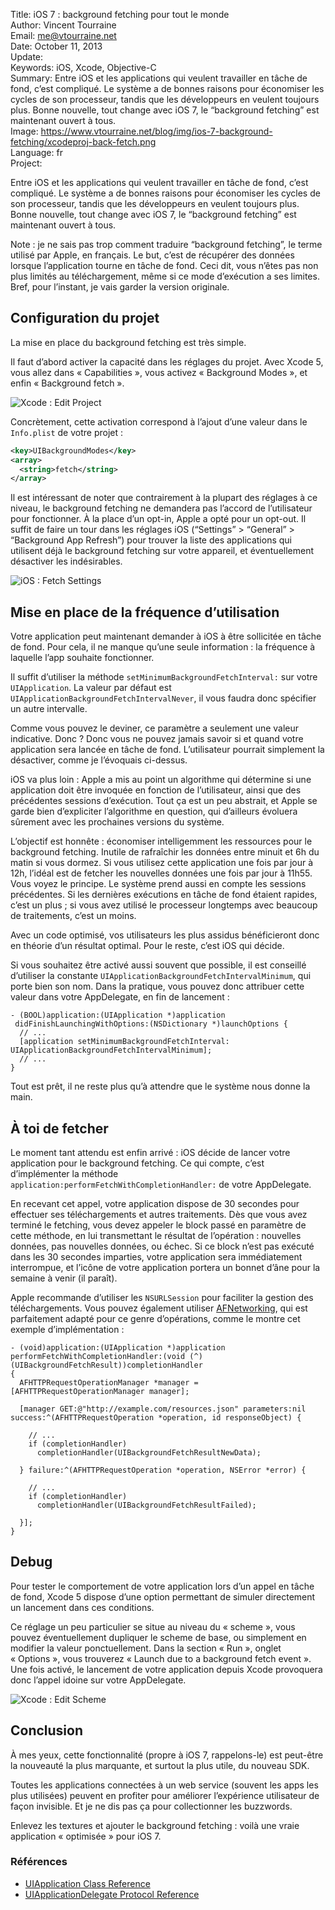 Title:    iOS 7 : background fetching pour tout le monde  
Author:   Vincent Tourraine  
Email:    me@vtourraine.net  
Date:     October 11, 2013  
Update:   
Keywords: iOS, Xcode, Objective-C  
Summary:  Entre iOS et les applications qui veulent travailler en tâche de fond, c’est compliqué. Le système a de bonnes raisons pour économiser les cycles de son processeur, tandis que les développeurs en veulent toujours plus. Bonne nouvelle, tout change avec iOS 7, le “background fetching” est maintenant ouvert à tous.  
Image:    https://www.vtourraine.net/blog/img/ios-7-background-fetching/xcodeproj-back-fetch.png  
Language: fr  
Project:  

Entre iOS et les applications qui veulent travailler en tâche de fond, c’est compliqué. Le système a de bonnes raisons pour économiser les cycles de son processeur, tandis que les développeurs en veulent toujours plus. Bonne nouvelle, tout change avec iOS 7, le “background fetching” est maintenant ouvert à tous.

Note : je ne sais pas trop comment traduire “background fetching”, le terme utilisé par Apple, en français. Le but, c’est de récupérer des données lorsque l’application tourne en tâche de fond. Ceci dit, vous n’êtes pas non plus limités au téléchargement, même si ce mode d’exécution a ses limites. Bref, pour l’instant, je vais garder la version originale.


## Configuration du projet

La mise en place du background fetching est très simple.

Il faut d’abord activer la capacité dans les réglages du projet. Avec Xcode 5, vous allez dans « Capabilities », vous activez « Background Modes », et enfin « Background fetch ».

![Xcode : Edit Project][Edit Project]

Concrètement, cette activation correspond à l’ajout d’une valeur dans le `Info.plist` de votre projet :

``` xml
<key>UIBackgroundModes</key>
<array>
  <string>fetch</string>
</array>
```

Il est intéressant de noter que contrairement à la plupart des réglages à ce niveau, le background fetching ne demandera pas l’accord de l’utilisateur pour fonctionner. À la place d’un opt-in, Apple a opté pour un opt-out. Il suffit de faire un tour dans les réglages iOS (“Settings” > “General” > “Background App Refresh”) pour trouver la liste des applications qui utilisent déjà le background fetching sur votre appareil, et éventuellement désactiver les indésirables.

![iOS : Fetch Settings][Fetch Settings]


## Mise en place de la fréquence d’utilisation

Votre application peut maintenant demander à iOS à être sollicitée en tâche de fond. Pour cela, il ne manque qu’une seule information : la fréquence à laquelle l’app souhaite fonctionner.

Il suffit d’utiliser la méthode `setMinimumBackgroundFetchInterval:` sur votre `UIApplication`. La valeur par défaut est `UIApplicationBackgroundFetchIntervalNever`, il vous faudra donc spécifier un autre intervalle.

Comme vous pouvez le deviner, ce paramètre a seulement une valeur indicative. Donc ? Donc vous ne pouvez jamais savoir si et quand votre application sera lancée en tâche de fond. L’utilisateur pourrait simplement la désactiver, comme je l’évoquais ci-dessus.

iOS va plus loin : Apple a mis au point un algorithme qui détermine si une application doit être invoquée en fonction de l’utilisateur, ainsi que des précédentes sessions d’exécution. Tout ça est un peu abstrait, et Apple se garde bien d’expliciter l’algorithme en question, qui d’ailleurs évoluera sûrement avec les prochaines versions du système.

L’objectif est honnête : économiser intelligemment les ressources pour le background fetching. Inutile de rafraîchir les données entre minuit et 6h du matin si vous dormez. Si vous utilisez cette application une fois par jour à 12h, l’idéal est de fetcher les nouvelles données une fois par jour à 11h55. Vous voyez le principe. Le système prend aussi en compte les sessions  précédentes. Si les dernières exécutions en tâche de fond étaient rapides, c’est un plus ; si vous avez utilisé le processeur longtemps avec beaucoup de traitements, c’est un moins.

Avec un code optimisé, vos utilisateurs les plus assidus bénéficieront donc en théorie d’un résultat optimal. Pour le reste, c’est iOS qui décide.

Si vous souhaitez être activé aussi souvent que possible, il est conseillé d’utiliser la constante `UIApplicationBackgroundFetchIntervalMinimum`, qui porte bien son nom. Dans la pratique, vous pouvez donc attribuer cette valeur dans votre AppDelegate, en fin de lancement :

``` objc
- (BOOL)application:(UIApplication *)application
 didFinishLaunchingWithOptions:(NSDictionary *)launchOptions {
  // ...
  [application setMinimumBackgroundFetchInterval: UIApplicationBackgroundFetchIntervalMinimum];
  // ... 
}
```

Tout est prêt, il ne reste plus qu’à attendre que le système nous donne la main.


## À toi de fetcher

Le moment tant attendu est enfin arrivé : iOS décide de lancer votre application pour le background fetching. Ce qui compte, c’est d’implémenter la méthode `application:performFetchWithCompletionHandler:` de votre AppDelegate.

En recevant cet appel, votre application dispose de 30 secondes pour effectuer ses téléchargements et autres traitements. Dès que vous avez terminé le fetching, vous devez appeler le block passé en paramètre de cette méthode, en lui transmettant le résultat de l’opération : nouvelles données, pas  nouvelles données, ou échec. Si ce block n’est pas exécuté dans les 30 secondes imparties, votre application sera immédiatement interrompue, et l’icône de votre application portera un bonnet d’âne pour la semaine à venir (il paraît).

Apple recommande d’utiliser les `NSURLSession` pour faciliter la gestion des téléchargements. Vous pouvez également utiliser [AFNetworking][], qui est parfaitement adapté pour ce genre d’opérations, comme le montre cet exemple d’implémentation :

``` objc
- (void)application:(UIApplication *)application performFetchWithCompletionHandler:(void (^)(UIBackgroundFetchResult))completionHandler
{
  AFHTTPRequestOperationManager *manager = [AFHTTPRequestOperationManager manager];

  [manager GET:@"http://example.com/resources.json" parameters:nil success:^(AFHTTPRequestOperation *operation, id responseObject) {

    // ...
    if (completionHandler)
      completionHandler(UIBackgroundFetchResultNewData);

  } failure:^(AFHTTPRequestOperation *operation, NSError *error) {

    // ...
    if (completionHandler)
      completionHandler(UIBackgroundFetchResultFailed);

  }];
}
```

## Debug

Pour tester le comportement de votre application lors d’un appel en tâche de fond, Xcode 5 dispose d’une option permettant de simuler directement un lancement dans ces conditions.

Ce réglage un peu particulier se situe au niveau du « scheme », vous pouvez éventuellement dupliquer le scheme de base, ou simplement en modifier la valeur ponctuellement. Dans la section « Run », onglet « Options », vous trouverez « Launch due to a background fetch event ». Une fois activé, le lancement de votre application depuis Xcode provoquera donc l’appel idoine sur votre AppDelegate.

![Xcode : Edit Scheme][Edit Scheme]


## Conclusion

À mes yeux, cette fonctionnalité (propre à iOS 7, rappelons-le) est peut-être la nouveauté la plus marquante, et surtout la plus utile, du nouveau SDK.

Toutes les applications connectées à un web service (souvent les apps les plus utilisées) peuvent en profiter pour améliorer l’expérience utilisateur de façon invisible. Et je ne dis pas ça pour collectionner les buzzwords.

Enlevez les textures et ajouter le background fetching : voilà une vraie application « optimisée » pour iOS 7.


### Références

- <a href="https://developer.apple.com/library/ios/documentation/uikit/reference/UIApplication_Class/Reference/Reference.html">UIApplication Class Reference</a>
- <a href="https://developer.apple.com/library/ios/documentation/uikit/reference/UIApplicationDelegate_Protocol/Reference/Reference.html">UIApplicationDelegate Protocol Reference</a>


[Edit Project]:   /blog/img/ios-7-background-fetching/xcodeproj-back-fetch-annotated.png
[Fetch Settings]: /blog/img/ios-7-background-fetching/back-fetch-settings-scaled.png
[Edit Scheme]:    /blog/img/ios-7-background-fetching/xcodeproj-back-fetch-scheme-annotated.png

[AFNetworking]: https://github.com/AFNetworking/AFNetworking
